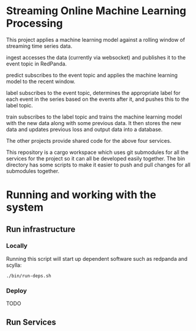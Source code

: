 # Streaming Online Machine Learning Processing

This project applies a machine learning model against a rolling window of streaming time series data.

ingest accesses the data (currently via websocket) and publishes it to the event topic in RedPanda.

predict subscribes to the event topic and applies the machine learning model to the recent window.

label subscribes to the event topic, determines the appropriate label for each event in the series based on the events after it, and pushes this to the label topic.

train subscribes to the label topic and trains the machine learning model with the new data along with some previous data. It then stores the new data and updates previous loss and output data into a database.

The other projects provide shared code for the above four services.

This repository is a cargo workspace which uses git submodules for all the services for the project so it can all be developed easily together. The bin directory has some scripts to make it easier to push and pull changes for all submodules together.

# Running and working with the system

## Run infrastructure

### Locally

Running this script will start up dependent software such as redpanda and scylla:

```
./bin/run-deps.sh
```

### Deploy

TODO

## Run Services

